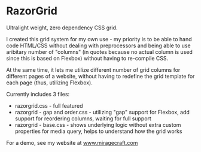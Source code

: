 # RazorGrid
Ultralight weight, zero dependency CSS grid.

I created this grid system for my own use - my priority is to be able to hand code HTML/CSS without dealing with preprocessors and being able to use aribitary number of "columns" (in quotes because no actual column is used since this is based on Flexbox) without having to re-compile CSS.

At the same time, it lets me utilize different number of grid columns for different pages of a website, without having to redefine the grid template for each page (thus, utilizing Flexbox).

Currently includes 3 files:
- razorgrid.css - full featured
- razorgrid - gap and order.css - utilizing "gap" support for Flexbox, add support for reordering columns, waiting for full support
- razorgrid - base.css - shows underlying logic without extra custom properties for media query, helps to understand how the grid works

For a demo, see my website at www.miragecraft.com


